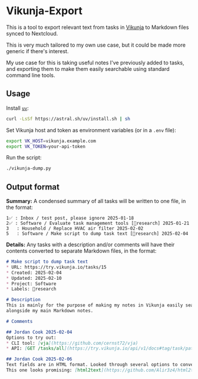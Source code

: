 # Vikunja-Export

This is a tool to export relevant text from tasks in [Vikunja](https://vikunja.io) to Markdown files synced to Nextcloud.

This is very much tailored to my own use case, but it could be made more generic if there's interest.

My use case for this is taking useful notes I've previously added to tasks, and exporting them
to make them easily searchable using standard command line tools.

## Usage
Install [`uv`](https://docs.astral.sh/uv):
```sh
curl -LsSf https://astral.sh/uv/install.sh | sh
```

Set Vikunja host and token as environment variables (or in a `.env` file):
```sh
export VK_HOST=vikunja.example.com
export VK_TOKEN=your-api-token
```

Run the script:
```sh
./vikunja-dump.py
```

## Output format
**Summary:**
A condensed summary of all tasks will be written to one file, in the format:
```
1✅ : Inbox / test post, please ignore 2025-01-18
2✅ : Software / Evaluate task management tools [📖research] 2025-01-21
3   : Household / Replace HVAC air filter 2025-02-02
5   : Software / Make script to dump task text [📖research] 2025-02-04
```

**Details:**
Any tasks with a description and/or comments will have their contents converted to separate
Markdown files, in the format:
```md
# Make script to dump task text
* URL: https://try.vikunja.io/tasks/15
* Created: 2025-02-04
* Updated: 2025-02-10
* Project: Software
* Labels: 📖research

# Description
This is mainly for the purpose of making my notes in Vikunja easily searchable
alongside my main Markdown notes.

# Comments

## Jordan Cook 2025-02-04
Options to try out:
* CLI tool: [vja](https://github.com/cernst72/vja)
* API: [GET /tasks/all](https://try.vikunja.io/api/v1/docs#tag/task/paths/~1tasks~1all/get)

## Jordan Cook 2025-02-06
Text fields are in HTML format. Looked through several options to convert back to Markdown.
This one looks promising: [html2text](https://github.com/Alir3z4/html2text)
```

